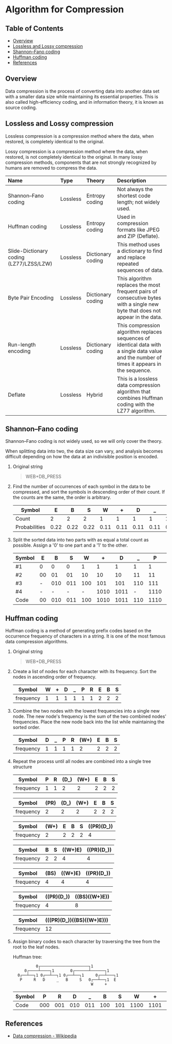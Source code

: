 # Algorithm for Compression

## Table of Contents <!-- omit in toc -->

- [Overview](#overview)
- [Lossless and Lossy compression](#lossless-and-lossy-compression)
- [Shannon–Fano coding](#shannonfano-coding)
- [Huffman coding](#huffman-coding)
- [References](#references)

## Overview

Data compression is the process of converting data into another data set with a smaller data size while maintaining its essential properties. This is also called high-efficiency coding, and in information theory, it is known as source coding.

## Lossless and Lossy compression

Lossless compression is a compression method where the data, when restored, is completely identical to the original.  

Lossy compression is a compression method where the data, when restored, is not completely identical to the original. In many lossy compression methods, components that are not strongly recognized by humans are removed to compress the data.

| Name | Type | Theory | Description |
| :---- | :---- | :---- | :---- |
| Shannon–Fano coding | Lossless | Entropy coding | Not always the shortest code length; not widely used. |
| Huffman coding | Lossless | Entropy coding | Used in compression formats like JPEG and ZIP (Deflate). |
| Slide-Dictionary coding (LZ77/LZSS/LZW) | Lossless | Dictionary coding | This method uses a dictionary to find and replace repeated sequences of data. |
| Byte Pair Encoding | Lossless | Dictionary coding | This algorithm replaces the most frequent pairs of consecutive bytes with a single new byte that does not appear in the data. |
| Run-length encoding | Lossless | Dictionary coding | This compression algorithm replaces sequences of identical data with a single data value and the number of times it appears in the sequence. |
| Deflate | Lossless | Hybrid | This is a lossless data compression algorithm that combines Huffman coding with the LZ77 algorithm. |

<!-- spell-checker: words LZSS -->

## Shannon–Fano coding

<!-- spell-checker: words Fano -->

Shannon–Fano coding is not widely used, so we will only cover the theory.

When splitting data into two, the data size can vary, and analysis becomes difficult depending on how the data at an indivisible position is encoded.

1. Original string
    > WEB+DB\_PRESS

2. Find the number of occurrences of each symbol in the data to be compressed, and sort the symbols in descending order of their count. If the counts are the same, the order is arbitrary.

    | Symbol | E | B | S | W | \+ | D | \_ | P | R |
    | -- | -- | -- | -- | -- | -- | -- | -- | -- | -- |
    | Count | 2 | 2 | 2 | 1 | 1 | 1 | 1 | 1 | 1 |
    | Probabilities | 0.22 | 0.22 | 0.22 | 0.11 | 0.11 | 0.11 | 0.11 | 0.11 | 0.11 |

3. Split the sorted data into two parts with as equal a total count as possible. Assign a '0' to one part and a '1' to the other.

    | Symbol | E | B | S | W | \+ | D | \_ | P | R |
    | -- | -- | -- | -- | -- | -- | -- | -- | -- | -- |
    | #1 | 0 | 0 | 0 | 1 | 1 | 1 | 1 | 1 | 1 |
    | #2 | 00 | 01 | 01 | 10 | 10 | 10 | 11 | 11 | 11 |
    | #3 | - | 010 | 011 | 100 | 101 | 101 | 110 | 111 | 111 |
    | #4 | - | - | - | - | 1010 | 1011 | - | 1110 | 1111 |
    | Code | 00 | 010 | 011 | 100 | 1010 | 1011 | 110 | 1110 | 1111 |

## Huffman coding

Huffman coding is a method of generating prefix codes based on the occurrence frequency of characters in a string. It is one of the most famous data compression algorithms.

1. Original string
   > WEB+DB\_PRESS

2. Create a list of nodes for each character with its frequency. Sort the nodes in ascending order of frequency.

    | Symbol | W | \+ | D | \_ | P | R | E | B | S |
    | -- | -- | -- | -- | -- | -- | -- | -- | -- | -- |
    | frequency | 1 | 1 | 1 | 1 | 1 | 1 | 2 | 2 | 2 |

3. Combine the two nodes with the lowest frequencies into a single new node. The new node's frequency is the sum of the two combined nodes' frequencies. Place the new node back into the list while maintaining the sorted order.

    | Symbol | D | \_ | P | R | (W\+) | E | B | S |
    | -- | -- | -- | -- | -- | -- | -- | -- | -- |
    | frequency | 1 | 1 | 1 | 1 | 2 | 2 | 2 | 2 |

4. Repeat the process until all nodes are combined into a single tree structure

    | Symbol | P | R | (D\_) | (W\+) | E | B | S |
    | -- |  -- | -- | -- | -- | -- | -- | -- |
    | frequency | 1 | 1 | 2 | 2 | 2 | 2 | 2 |

    | Symbol | (PR) | (D\_) | (W\+) | E | B | S |
    | -- |  -- | -- | -- | -- | -- | -- |
    | frequency | 2 | 2 | 2 | 2 | 2 | 2 |

    | Symbol | (W\+) | E | B | S | ((PR)(D\_)) |
    | -- |  -- | -- | -- | -- | -- |
    | frequency | 2 | 2 | 2 | 2 | 4 |

    | Symbol | B | S | ((W\+)E) | ((PR)(D\_)) |
    | -- |  -- | -- | -- | -- |
    | frequency | 2 | 2 | 4 | 4 |

    | Symbol | (BS) | ((W\+)E) | ((PR)(D\_)) |
    | -- |  -- | -- | -- |
    | frequency | 4 | 4 | 4 |

    | Symbol | ((PR)(D\_)) | ((BS)((W\+)E)) |
    | -- |  -- | -- |
    | frequency | 4 | 8 |

    | Symbol | (((PR)(D\_))((BS)((W\+)E))) |
    | -- |  -- |
    | frequency | 12 |

5. Assign binary codes to each character by traversing the tree from the root to the leaf nodes.

    Huffman tree:

    ```console
              0┌─────────────────────┐1
         0┌────┴────┐1       0┌──────┴──────┐1
      0┌──┴──┐1 0┌──┴──┐1 0┌──┴──┐1     0┌──┴───┐1
       P     R   D     _   B     S   0┌──┴──┐1  E
                                      W     +
    ```

    | Symbol | P | R | D | \_ | B | S | W | \+ | E |
    | -- | -- | -- | -- | -- | -- | -- | -- | -- | -- |
    | Code | 000 | 001 | 010 | 011 | 100 | 101 | 1100 | 1101 | 111 |

## References

- [Data compression - Wikipedia](https://en.wikipedia.org/wiki/Data_compression)
